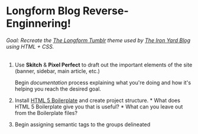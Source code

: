 # Longform Blog Reverse-Enginnering!

###### Goal: Recreate the [The Longform Tumblr](https://www.pixelunion.net/themes/tumblr/longform/) theme used by [The Iron Yard Blog](https://www.pixelunion.net/themes/tumblr/longform/) using HTML + CSS.

1. Use __Skitch__ & __Pixel Perfect__ to draft out the important elements of the site (banner, sidebar, main article, etc.)
	
	Begin _documentation_ process explaining what you're doing and how it's helping you reach the desired goal.

2.  Install [HTML 5 Boilerplate](https://html5boilerplate.com/) and create project structure.
 		* What does HTML 5 Boilerplate give you that is useful?
 		* What can you leave out from the Boilerplate files?
3. Begin assigning semantic tags to the groups delineated

